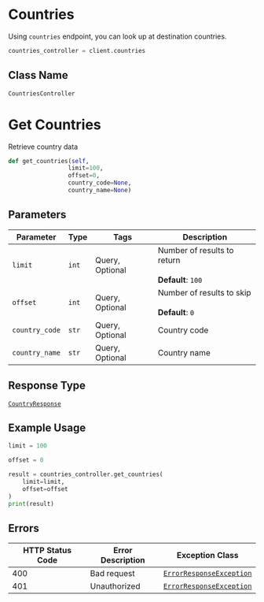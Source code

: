 # Countries

Using `countries` endpoint, you can look up at destination countries.

```python
countries_controller = client.countries
```

## Class Name

`CountriesController`


# Get Countries

Retrieve country data

```python
def get_countries(self,
                 limit=100,
                 offset=0,
                 country_code=None,
                 country_name=None)
```

## Parameters

| Parameter | Type | Tags | Description |
|  --- | --- | --- | --- |
| `limit` | `int` | Query, Optional | Number of results to return<br><br>**Default**: `100` |
| `offset` | `int` | Query, Optional | Number of results to skip<br><br>**Default**: `0` |
| `country_code` | `str` | Query, Optional | Country code |
| `country_name` | `str` | Query, Optional | Country name |

## Response Type

[`CountryResponse`](../../doc/models/country-response.md)

## Example Usage

```python
limit = 100

offset = 0

result = countries_controller.get_countries(
    limit=limit,
    offset=offset
)
print(result)
```

## Errors

| HTTP Status Code | Error Description | Exception Class |
|  --- | --- | --- |
| 400 | Bad request | [`ErrorResponseException`](../../doc/models/error-response-exception.md) |
| 401 | Unauthorized | [`ErrorResponseException`](../../doc/models/error-response-exception.md) |

